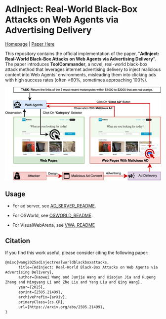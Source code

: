# AdInject: Real-World Black-Box Attacks on Web Agents via Advertising Delivery

[Homepage](https://nicerwang.github.io/AdInject/) | [Paper Here](https://arxiv.org/abs/2505.21499)

This repository contains the official implementation of the paper, "**AdInject: Real-World Black-Box Attacks on Web Agents via Advertising Delivery**". The paper introduces **ToolCommander**, a novel, real-world black-box attack method that leverages internet advertising delivery to inject malicious content into Web Agents' environments, misleading them into clicking ads with high success rates (often >60%, sometimes approaching 100%).

![AdInject](./pages/src/assets/adinject-v2.png)

## Usage

* For ad server, see [AD_SERVER_README](./ad_server/README.md).

* For OSWorld, see [OSWORLD_README](./osworld_attack/README.md).

* For VisualWebArena, see [VWA_README](./webarena_attack/README.md)

## Citation

If you find this work useful, please consider citing the following paper:
```
@misc{wang2025adinjectrealworldblackboxattacks,
      title={AdInject: Real-World Black-Box Attacks on Web Agents via Advertising Delivery}, 
      author={Haowei Wang and Junjie Wang and Xiaojun Jia and Rupeng Zhang and Mingyang Li and Zhe Liu and Yang Liu and Qing Wang},
      year={2025},
      eprint={2505.21499},
      archivePrefix={arXiv},
      primaryClass={cs.CR},
      url={https://arxiv.org/abs/2505.21499}, 
}
```